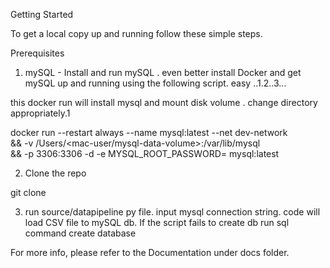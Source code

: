 Getting Started

To get a local copy up and running follow these simple steps.

Prerequisites
1. mySQL - Install and run mySQL . even better install Docker and get mySQL up and running using the
following script. easy ..1.2..3...

this docker run will install mysql and mount disk volume . change directory appropriately.1


docker run --restart always --name mysql:latest --net dev-network \
        && -v /Users/<mac-user/mysql-data-volume>:/var/lib/mysql \
        && -p 3306:3306 -d -e MYSQL_ROOT_PASSWORD=<password>  mysql:latest

2. Clone the repo

git clone <repo>

3. run source/datapipeline py file. input mysql connection string. code will load CSV file to mySQL db. If the script fails to create db run sql command
create database

For more info, please refer to the Documentation under docs folder.




